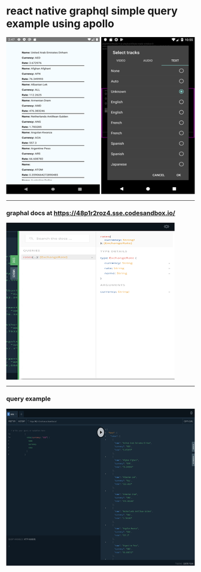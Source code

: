 # react native graphql simple query example using apollo

<img src="https://github.com/codexpedia/react_native_graphql_apollo_example/blob/master/screenshots/currency_rate_list.png" width="250" height="420" /> <img src="https://github.com/codexpedia/android_exoplayer_track_selection/blob/master/captures/selection.png" width="250" height="420" />

<hr/>

### graphal docs at https://48p1r2roz4.sse.codesandbox.io/
<img src="https://github.com/codexpedia/react_native_graphql_apollo_example/blob/master/screenshots/docs.png" width="450" height="420" /> 
<hr/>

### query example
<img src="https://github.com/codexpedia/react_native_graphql_apollo_example/blob/master/screenshots/query.png" width="850" height="420" /> 

